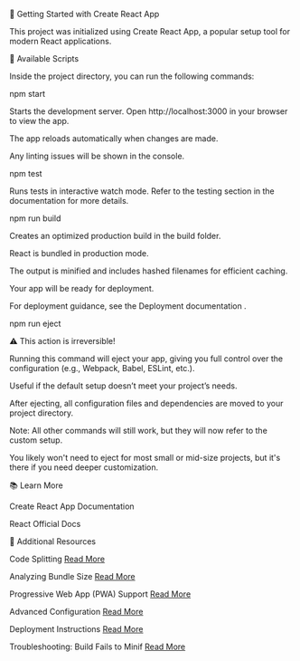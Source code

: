 🚀 Getting Started with Create React App

This project was initialized using Create React App, a popular setup tool for modern React applications.

📜 Available Scripts

Inside the project directory, you can run the following commands:

npm start

Starts the development server.
Open http://localhost:3000
 in your browser to view the app.

The app reloads automatically when changes are made.

Any linting issues will be shown in the console.

npm test

Runs tests in interactive watch mode.
Refer to the testing section in the documentation for more details.

npm run build

Creates an optimized production build in the build folder.

React is bundled in production mode.

The output is minified and includes hashed filenames for efficient caching.

Your app will be ready for deployment.

For deployment guidance, see the Deployment documentation
.

npm run eject

⚠️ This action is irreversible!

Running this command will eject your app, giving you full control over the configuration (e.g., Webpack, Babel, ESLint, etc.).

Useful if the default setup doesn’t meet your project’s needs.

After ejecting, all configuration files and dependencies are moved to your project directory.

Note: All other commands will still work, but they will now refer to the custom setup.

You likely won't need to eject for most small or mid-size projects, but it's there if you need deeper customization.

📚 Learn More

Create React App Documentation

React Official Docs

🔧 Additional Resources

Code Splitting
[Read More](https://create-react-app.dev/docs/code-splitting/)

Analyzing Bundle Size
[Read More](https://create-react-app.dev/docs/analyzing-the-bundle-size/)

Progressive Web App (PWA) Support
[Read More](https://create-react-app.dev/docs/making-a-progressive-web-app/)

Advanced Configuration
[Read More](https://create-react-app.dev/docs/advanced-configuration/)

Deployment Instructions
[Read More](https://create-react-app.dev/docs/deployment/)

Troubleshooting: Build Fails to Minif
[Read More](https://create-react-app.dev/docs/troubleshooting/#npm-run-build-fails-to-minify/)
